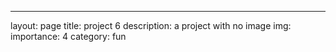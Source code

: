 ---
layout: page
title: project 6
description: a project with no image
img:
importance: 4
category: fun
